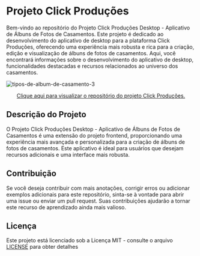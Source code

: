 # Projeto Click Produções
Bem-vindo ao repositório do Projeto Click Produções Desktop - Aplicativo de Álbuns de Fotos de Casamentos. Este projeto é dedicado ao desenvolvimento do aplicativo de desktop para a plataforma Click Produções, oferecendo uma experiência mais robusta e rica para a criação, edição e visualização de álbuns de fotos de casamentos. Aqui, você encontrará informações sobre o desenvolvimento do aplicativo de desktop, funcionalidades destacadas e recursos relacionados ao universo dos casamentos.

![tipos-de-album-de-casamento-3](https://github.com/WV-Wesley-Victor/Projeto-Click-Producoes/assets/137107062/dd0684b2-fc3d-4c4e-9cb7-500bf425901c)
<p align="center">
  <a href="insira_aqui_o_link_para_o_projeto_desktop" target="_blank">Clique aqui para visualizar o repositório do projeto Click Produções.</a>
</p>

## Descrição do Projeto
O Projeto Click Produções Desktop - Aplicativo de Álbuns de Fotos de Casamentos é uma extensão do projeto frontend, proporcionando uma experiência mais avançada e personalizada para a criação de álbuns de fotos de casamentos. Este aplicativo é ideal para usuários que desejam recursos adicionais e uma interface mais robusta.

## Contribuição
Se você deseja contribuir com mais anotações, corrigir erros ou adicionar exemplos adicionais para este repositório, sinta-se à vontade para abrir uma issue ou enviar um pull request. Suas contribuições ajudarão a tornar este recurso de aprendizado ainda mais valioso.

## Licença
Este projeto está licenciado sob a Licença MIT - consulte o arquivo [LICENSE](LICENSE)  para obter detalhes
